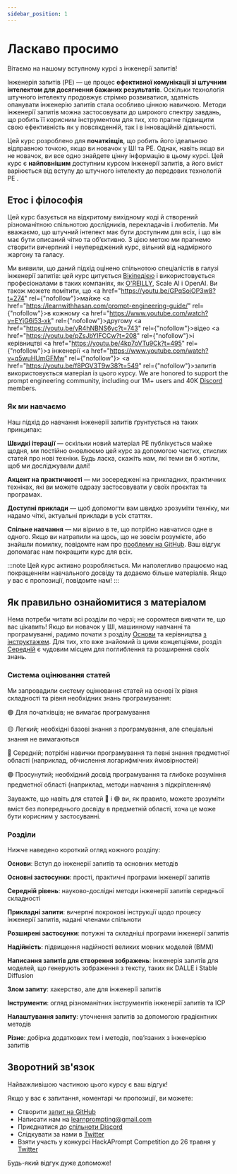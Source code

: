 ```yaml
---
sidebar_position: 1
---
```


# Ласкаво просимо

Вітаємо на нашому вступному курсі з інженерії запитів!

Інженерія запитів (PE) — це процес **ефективної комунікації зі штучним інтелектом для досягнення бажаних результатів**. Оскільки технологія штучного інтелекту продовжує стрімко розвиватися, здатність опанувати інженерію запитів стала особливо цінною навичкою. Методи інженерії запитів можна застосовувати до широкого спектру завдань, що робить її корисним інструментом для тих, хто прагне підвищити свою ефективність як у повсякденній, так і в інноваційній діяльності.

Цей курс розроблено для **початківців**, що робить його ідеальною відправною точкою, якщо ви новачок у ШІ та PE. Однак, навіть якщо ви не новачок, ви все одно знайдете цінну інформацію в цьому курсі. Цей курс є **найповнішим** доступним курсом інженерії запитів, а його вміст варіюється від вступу до штучного інтелекту до передових технологій PE .

## Етос і філософія

Цей курс базується на відкритому вихідному коді й створений різноманітною спільнотою дослідників, перекладачів і любителів. Ми вважаємо, що штучний інтелект має бути доступним для всіх, і що він має бути описаний чітко та об’єктивно. З цією метою ми прагнемо створити вичерпний і неупереджений курс, вільний від надмірного жаргону та галасу.

Ми виявили, що даний підхід оцінено спільнотою спеціалістів в галузі інженерії запитів: цей курс цитується [Вікіпедією](https://en.wikipedia.org/wiki/Prompt_engineering#cite_ref-15) і використовується професіоналами в таких компаніях, як [O'REILLY](https://learning.oreilly.com/live-events/prompt-engineering-for-generating-ai-art-and-text/0636920084340/0636920084339/), Scale AI і OpenAI. Ви також можете помітити, що <a href="https://youtu.be/GPqSoiOP3w8?t=274" rel={"nofollow"}>майже </a><a href="https://learnwithhasan.com/prompt-engineering-guide/" rel={"nofollow"}>в кожному </a><a href="https://www.youtube.com/watch?v=EYjG6i53-xk" rel={"nofollow"}>другому </a> <a href="https://youtu.be/yR4hNBNS6yc?t=743" rel={"nofollow"}>відео </a> <a href="https://youtu.be/pZsJbYIFCCw?t=208" rel={"nofollow"}>і керівництві </a> <a href="https://youtu.be/4kp7oVTu9Ck?t=495" rel={"nofollow"}>з інженерії </a> <a href="https://www.youtube.com/watch?v=q5wuHUmGFMw" rel={"nofollow"}></a> <a href="https://youtu.be/f8PGV3T9w38?t=549" rel={"nofollow"}>запитів </a>
використовується матеріал із цього курсу. We are honored to support the prompt engineering community, including our 1M+ users and 40K [Discord](https://discord.gg/learn-prompting) members.

### Як ми навчаємо

Наш підхід до навчання інженерії запитів ґрунтується на таких принципах:

**Швидкі ітерації** — оскільки новий матеріал PE публікується майже щодня, ми постійно оновлюємо цей курс за допомогою частих, стислих статей про нові техніки. Будь ласка, скажіть нам, які теми ви б хотіли, щоб ми досліджували далі!

**Акцент на практичності** — ми зосереджені на прикладних, практичних техніках, які ви можете одразу застосовувати у своїх проєктах та програмах.

**Доступні приклади** — щоб допомогти вам швидко зрозуміти техніку, ми надамо чіткі, актуальні приклади в усіх статтях.

**Спільне навчання** — ми віримо в те, що потрібно навчатися одне в одного. Якщо ви натрапили на щось, що не зовсім розумієте, або знайшли помилку, повідомте нам про [проблему на GitHub](https://github.com/trigaten/Learn_Prompting/issues/new/choose). Ваш відгук допомагає нам покращити курс для всіх.

:::note
Цей курс активно розробляється. Ми наполегливо працюємо над покращенням навчального досвіду та додаємо більше матеріалів. Якщо у вас є пропозиції, повідомте нам!
:::

## Як правильно ознайомитися з матеріалом

Нема потреби читати всі розділи по черзі; не соромтеся вивчати те, що вас цікавить! Якщо ви новачок у ШІ, машинному навчанні та програмуванні, радимо почати з розділу [Основи](https://learnprompting.org/docs/category/-basics) та керівництва [з інструктажем](https://learnprompting.org/docs/basics/intro). Для тих, хто вже знайомий із цими концепціями, розділ [Середній](https://learnprompting.org/docs/category/%EF%B8%8F-intermediate) є чудовим місцем для поглиблення та розширення своїх знань.

### Система оцінювання статей

Ми запровадили систему оцінювання статей на основі їх рівня складності та рівня необхідних знань програмування:

🟢 Для початківців; не вимагає програмування

🟡 Легкий; необхідні базові знання з програмування, але спеціальні знання не вимагаються

🔴 Середній; потрібні навички програмування та певні знання предметної області (наприклад, обчислення логарифмічних ймовірностей)

🟣 Просунутий; необхідний досвід програмування та глибоке розуміння предметної області (наприклад, методи навчання з підкріпленням)

Зауважте, що навіть для статей 🔴 і 🟣 ви, як правило, можете зрозуміти вміст без попереднього досвіду в предметній області, хоча це може бути корисним у застосуванні.

### Розділи

Нижче наведено короткий огляд кожного розділу:

**Основи**: Вступ до інженерії запитів та основних методів

**Основні застосунки**: прості, практичні програми інженерії запитів

**Середній рівень**: науково-дослідні методи інженерії запитів середньої складності

**Прикладні запити**: вичерпні покрокові інструкції щодо процесу інженерії запитів, надані членами спільноти

**Розширені застосунки**: потужні та складніші програми інженерії запитів

**Надійність**: підвищення надійності великих мовних моделей (ВММ)

**Написання запитів для створення зображень**: інженерія запитів для моделей, що генерують зображення з тексту, таких як DALLE і Stable Diffusion

**Злом запиту**: хакерство, але для інженерії запитів

**Інструменти**: огляд різноманітних інструментів інженерії запитів та ІСР

**Налаштування запиту**: уточнення запитів за допомогою градієнтних методів

**Різне**: добірка додаткових тем і методів, пов’язаних з інженерією запитів

## Зворотний зв'язок

Найважливішою частиною цього курсу є ваш відгук!

Якщо у вас є запитання, коментарі чи пропозиції, ви можете:

- Створити [запит на GitHub](https://github.com/trigaten/Learn_Prompting/issues/new/choose)
- Написати нам на [learnprompting@gmail.com](mailto:learnprompting@gmail.com)
- Приєднатися до [спільноти Discord](https://learnprompting.org/discord)
- Слідкувати за нами в [Twitter](https://twitter.com/learnprompting)
- Взяти участь у конкурсі HackAPrompt Competition до 26 травня у [Twitter](https://www.aicrowd.com/challenges/hackaprompt-2023)

Будь-який відгук дуже допоможе!
